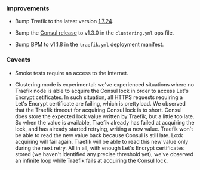 ### Improvements

- Bump Træfik to the latest version [1.7.24](https://github.com/containous/traefik/releases/tag/v1.7.24).

- Bump the [Consul release](https://github.com/gstackio/gk-consul-boshrelease) to v1.3.0 in the `clustering.yml` ops file.

- Bump BPM to v1.1.8 in the `traefik.yml` deployment manifest.


### Caveats

- Smoke tests require an access to the Internet.

- Clustering mode is experimental: we've experienced situations where no Traefik node is able to acquire the Consul lock in order to access Let's Encrypt cetificates. In such situation, all HTTPS requests requiring a Let's Encrypt certificate are failing, which is pretty bad. We observed that the Traefik timeout for acquiring Consul lock is to short. Consul does store the expected lock value written by Traefik, but a little too late. So when the value is available, Traefik already has failed at acquiring the lock, and has already started retrying, writing a new value. Traefik won't be able to read the new value back because Consul is still late. Loxk acquiring will fail again. Traefik will be able to read this new value only during the next retry. All in all, with enough Let's Encrypt certificates stored (we haven't identified any precise threshold yet), we've observed an infinite loop while Traefik fails at acquiring the Consul lock.
